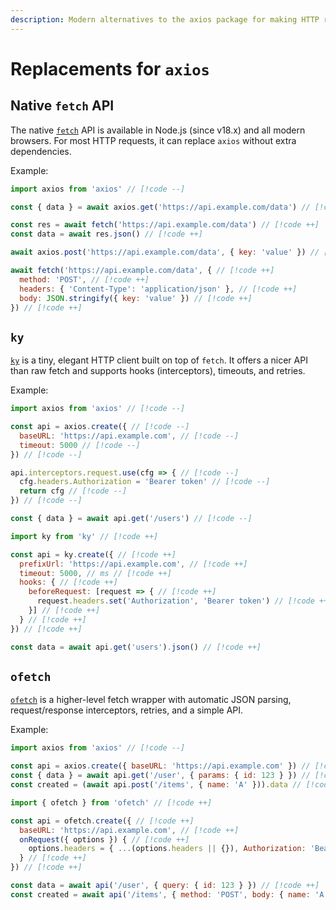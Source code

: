 ```yaml
---
description: Modern alternatives to the axios package for making HTTP requests in browsers and Node.js
---
```


# Replacements for `axios`

## Native `fetch` API

The native [`fetch`](https://developer.mozilla.org/en-US/docs/Web/API/Fetch_API) API is available in Node.js (since v18.x) and all modern browsers. For most HTTP requests, it can replace `axios` without extra dependencies.

Example:

```js
import axios from 'axios' // [!code --]

const { data } = await axios.get('https://api.example.com/data') // [!code --]

const res = await fetch('https://api.example.com/data') // [!code ++]
const data = await res.json() // [!code ++]

await axios.post('https://api.example.com/data', { key: 'value' }) // [!code --]

await fetch('https://api.example.com/data', { // [!code ++]
  method: 'POST', // [!code ++]
  headers: { 'Content-Type': 'application/json' }, // [!code ++]
  body: JSON.stringify({ key: 'value' }) // [!code ++]
}) // [!code ++]
```

## `ky`

[`ky`](https://github.com/sindresorhus/ky) is a tiny, elegant HTTP client built on top of `fetch`. It offers a nicer API than raw fetch and supports hooks (interceptors), timeouts, and retries.

Example:

```js
import axios from 'axios' // [!code --]

const api = axios.create({ // [!code --]
  baseURL: 'https://api.example.com', // [!code --]
  timeout: 5000 // [!code --]
}) // [!code --]

api.interceptors.request.use(cfg => { // [!code --]
  cfg.headers.Authorization = 'Bearer token' // [!code --]
  return cfg // [!code --]
}) // [!code --]

const { data } = await api.get('/users') // [!code --]

import ky from 'ky' // [!code ++]

const api = ky.create({ // [!code ++]
  prefixUrl: 'https://api.example.com', // [!code ++]
  timeout: 5000, // ms // [!code ++]
  hooks: { // [!code ++]
    beforeRequest: [request => { // [!code ++]
      request.headers.set('Authorization', 'Bearer token') // [!code ++]
    }] // [!code ++]
  } // [!code ++]
}) // [!code ++]

const data = await api.get('users').json() // [!code ++]
```

## `ofetch`

[`ofetch`](https://github.com/unjs/ofetch) is a higher-level fetch wrapper with automatic JSON parsing, request/response interceptors, retries, and a simple API.

Example:

```js
import axios from 'axios' // [!code --]

const api = axios.create({ baseURL: 'https://api.example.com' }) // [!code --]
const { data } = await api.get('/user', { params: { id: 123 } }) // [!code --]
const created = (await api.post('/items', { name: 'A' })).data // [!code --]

import { ofetch } from 'ofetch' // [!code ++]

const api = ofetch.create({ // [!code ++]
  baseURL: 'https://api.example.com', // [!code ++]
  onRequest({ options }) { // [!code ++]
    options.headers = { ...(options.headers || {}), Authorization: 'Bearer token' } // [!code ++]
  } // [!code ++]
}) // [!code ++]

const data = await api('/user', { query: { id: 123 } }) // [!code ++]
const created = await api('/items', { method: 'POST', body: { name: 'A' } }) // [!code ++]
```